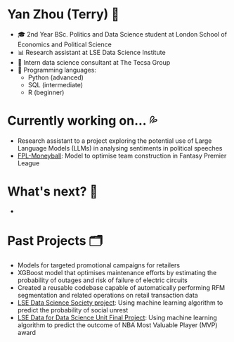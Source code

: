 # Yan Zhou (Terry) 👀 
- 🎓 2nd Year BSc. Politics and Data Science student at London School of Economics and Political Science
- 📊 Research assistant at LSE Data Science Institute 
- 💼 Intern data science consultant at The Tecsa Group 
- 💬 Programming languages: 
  - Python (advanced)
  - SQL (intermediate)
  - R (beginner)

# Currently working on... 💦
- Research assistant to a project exploring the potential use of Large Language Models (LLMs) in analysing sentiments in political speeches
- [FPL-Moneyball](https://github.com/tz1211/FPL-Moneyball): Model to optimise team construction in Fantasy Premier League 

# What's next? 💨 
- 

# Past Projects 🗂️ 
- Models for targeted promotional campaigns for retailers 
- XGBoost model that optimises maintenance efforts by estimating the probability of outages and risk of failure of electric circuits 
- Created a reusable codebase capable of automatically performing RFM segmentation and related operations on retail transaction data 
- [LSE Data Science Society project]([https://github.com/ShuklaPriyam/Data_Revolutions](https://github.com/tz1211/Data_Revolutions)): Using machine learning algorithm to predict the probability of social unrest
- [LSE Data for Data Science Unit Final Project](https://github.com/tz1211/DS105L-Project-404-Not-Found): Using machine learning algorithm to predict the outcome of NBA Most Valuable Player (MVP) award 

<!--
**tz1211/tz1211** is a ✨ _special_ ✨ repository because its `README.md` (this file) appears on your GitHub profile.

Here are some ideas to get you started:

- 🔭 I’m currently working on ...
- 🌱 I’m currently learning ...
- 👯 I’m looking to collaborate on ...
- 🤔 I’m looking for help with ...
- 💬 Ask me about ...
- 📫 How to reach me: ...
- 😄 Pronouns: ...
- ⚡ Fun fact: ...
-->
